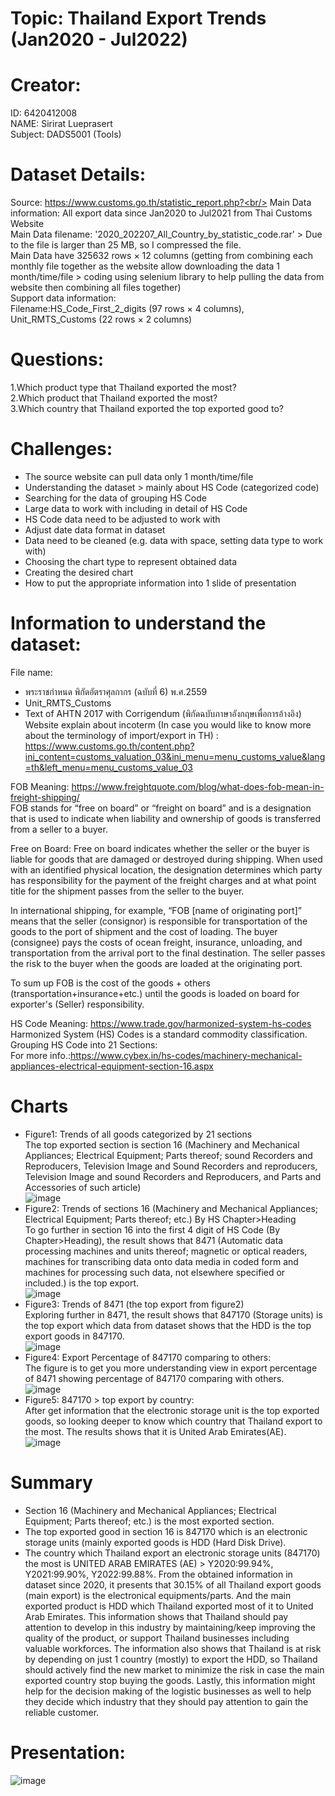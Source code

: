 # Topic: Thailand Export Trends (Jan2020 - Jul2022)
# Creator:
ID: 6420412008<br/>
NAME: Sirirat Lueprasert<br/>
Subject: DADS5001 (Tools)
# Dataset Details:
Source: https://www.customs.go.th/statistic_report.php?<br/>
Main Data information: All export data since Jan2020 to Jul2021 from Thai Customs Website<br/>
Main Data filename: '2020_202207_All_Country_by_statistic_code.rar' > Due to the file is larger than 25 MB, so I compressed the file.<br/>
Main Data have 325632 rows × 12 columns (getting from combining each monthly file together as the website allow downloading the data 1 month/time/file > coding using selenium library to help pulling the data from website then combining all files together)<br/> 
Support data information:<br/>
Filename:HS_Code_First_2_digits (97 rows × 4 columns), Unit_RMTS_Customs (22 rows × 2 columns)<br/> 
# Questions: <br/> 
1.Which product type that Thailand exported the most?<br/> 
2.Which product that Thailand exported the most?<br/> 
3.Which country that Thailand exported the top exported good to?
# Challenges:
- The source website can pull data only 1 month/time/file
- Understanding the dataset > mainly about HS Code (categorized code)
- Searching for the data of grouping HS Code
- Large data to work with including in detail of HS Code
- HS Code data need to be adjusted to work with
- Adjust date data format in dataset
- Data need to be cleaned (e.g. data with space, setting data type to work with)
- Choosing the chart type to represent obtained data
- Creating the desired chart
- How to put the appropriate information into 1 slide of presentation
# Information to understand the dataset:
File name:
- พระราชกําหนด พิกัดอัตราศุลกากร (ฉบับที่ 6) พ.ศ.2559
- Unit_RMTS_Customs
- Text of AHTN 2017 with Corrigendum (พิกัดฉบับภาษาอังกฤษเพื่อการอ้างอิง)<br/>
Website explain about incoterm (In case you would  like to know more about the terminology of import/export in TH) : https://www.customs.go.th/content.php?ini_content=customs_valuation_03&ini_menu=menu_customs_value&lang=th&left_menu=menu_customs_value_03<br/>

FOB Meaning: https://www.freightquote.com/blog/what-does-fob-mean-in-freight-shipping/<br/>
FOB stands for “free on board” or “freight on board” and is a designation that is used to indicate when liability and ownership of goods is transferred from a seller to a buyer.

Free on Board:
Free on board indicates whether the seller or the buyer is liable for goods that are damaged or destroyed during shipping. When used with an identified physical location, the designation determines which party has responsibility for the payment of the freight charges and at what point title for the shipment passes from the seller to the buyer.

In international shipping, for example, “FOB [name of originating port]” means that the seller (consignor) is responsible for transportation of the goods to the port of shipment and the cost of loading. The buyer (consignee) pays the costs of ocean freight, insurance, unloading, and transportation from the arrival port to the final destination. The seller passes the risk to the buyer when the goods are loaded at the originating port.<br/>

To sum up FOB is the cost of the goods + others (transportation+insurance+etc.) until the goods is loaded on board for exporter's (Seller) responsibility.<br/>

HS Code Meaning: https://www.trade.gov/harmonized-system-hs-codes<br/>
Harmonized System (HS) Codes is a standard commodity classification.<br/>
Grouping HS Code into 21 Sections:<br/>
For more info.:https://www.cybex.in/hs-codes/machinery-mechanical-appliances-electrical-equipment-section-16.aspx
# Charts
- Figure1: Trends of all goods categorized by 21 sections<br/>
The top exported section is section 16 (Machinery and Mechanical Appliances; Electrical Equipment; Parts thereof; sound Recorders and Reproducers, Television Image and Sound Recorders and reproducers, Television Image and sound Recorders and Reproducers, and Parts and Accessories of such article)<br/>
![image](https://user-images.githubusercontent.com/111365836/195888256-a9fd2b01-3aca-4153-a6c2-f0a4ead6537c.png)<br/>
- Figure2: Trends of sections 16 (Machinery and Mechanical Appliances; Electrical Equipment; Parts thereof; etc.) By HS Chapter>Heading<br/>
To go further in section 16 into the first 4 digit of HS Code (By Chapter>Heading), the result shows that 8471 (Automatic data processing machines and units thereof; magnetic or optical readers, machines for transcribing data onto data media in coded form and machines for processing such data, not elsewhere specified or included.) is the top export.<br/>
![image](https://user-images.githubusercontent.com/111365836/195888456-c0f7687a-d17c-4628-bb3a-ec887c28b973.png)<br/>
- Figure3: Trends of 8471 (the top export from figure2)<br/>
Exploring further in 8471, the result shows that 847170 (Storage units) is the top export which data from dataset shows that the HDD is the top export goods in 847170.<br/>
![image](https://user-images.githubusercontent.com/111365836/195888916-495e6779-c84b-40ec-84f0-016784f04fec.png)<br/>
- Figure4: Export Percentage of 847170 comparing to others:<br/>
The figure is to get you more understanding view in export percentage of 8471 showing percentage of 847170 comparing with others.<br/>
![image](https://user-images.githubusercontent.com/111365836/195889241-8175a852-db5b-4cc9-924c-46450bb85e8d.png)<br/>
- Figure5: 847170 > top export by country:<br/>
After get information that the electronic storage unit is the top exported goods, so looking deeper to know which country that Thailand export to the most. The results shows that it is United Arab Emirates(AE).<br/>
![image](https://user-images.githubusercontent.com/111365836/195889583-716f1275-0d3f-4a51-8712-f3eaea68b881.png)<br/>
# Summary
- Section 16 (Machinery and Mechanical Appliances; Electrical Equipment; Parts thereof; etc.) is the most exported section.
- The top exported good in section 16 is 847170 which is an electronic storage units (mainly exported goods is HDD (Hard Disk Drive).
- The country which Thailand export an electronic storage units (847170) the most is UNITED ARAB EMIRATES (AE) > Y2020:99.94%, Y2021:99.90%, Y2022:99.88%.
From the obtained information in dataset since 2020, it presents that 30.15% of all Thailand export goods (main export) is the electronical equipments/parts. And the main exported product is HDD which Thailand exported most of it to United Arab Emirates. This information shows that Thailand should pay attention to develop in this industry by maintaining/keep improving the quality of the product, or support Thailand businesses including valuable workforces. The information also shows that Thailand is at risk by depending on just 1 country (mostly) to export the HDD, so Thailand should actively find the new market to minimize the risk in case the main exported country stop buying the goods. Lastly, this information might help for the decision making of the logistic businesses as well to help they decide which industry that they should pay attention to gain the reliable customer.<br/>
# Presentation:
![image](https://user-images.githubusercontent.com/111365836/195891370-31ca8e20-c99e-456c-b56c-11cc544c0d54.png)

